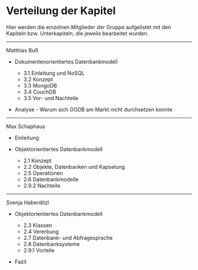 # Verteilung der Kapitel

Hier werden die einzelnen Mitglieder der Gruppe aufgelistet mit den Kapiteln bzw. Unterkapiteln, die jeweils bearbeitet wurden.

---

Matthias Buß

- Dokumentenorientiertes Datenbankmodell
  - 3.1 Einleitung und NoSQL
  - 3.2 Konzept
  - 3.3 MongoDB
  - 3.4 CouchDB
  - 3.5 Vor- und Nachteile

- Analyse - Warum sich OODB am Markt nicht durchsetzen konnte   
   
---   
   
Max Schaphaus

- Einleitung

- Objektorientiertes Datenbankmodell
  - 2.1 Konzept
  - 2.2 Objekte, Datenbanken und Kapselung
  - 2.5 Operationen
  - 2.6 Datenbankmodelle
  - 2.9.2 Nachteile   

---
   
Svenja Haberditzl   

- Objektorientiertes Datenbankmodell
  - 2.3 Klassen
  - 2.4 Vererbung
  - 2.7 Datenbank- und Abfragesprache
  - 2.8 Datenbanksysteme
  - 2.9.1 Vorteile   

- Fazit





